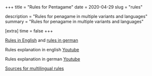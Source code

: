 +++
title = "Rules for Pentagame"
date = 2020-04-29
slug = "rules"

description = "Rules for penagame in multiple variants and languages"
summary = "Rules for penagame in multiple variants and languages"

[extra]
time = false
+++

<a href="https://pentagame.org/pdf/Illustrated_Rules.pdf" class="dark-link">Rules in English</a> and <a href="http://pentagame.org/pdf/Illustrated_Rules__German_.pdf" class="dark-link">rules in german</a>

Rules explanation in english [Youtube](https://www.youtube.com/watch?v=pnXDFhH5gMI)

Rules explanation in german [Youtube](https://www.youtube.com/watch?v=H1BSNvzTxko)

[Sources for multilingual rules](/sources.html)
